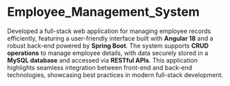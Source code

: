 # Employee_Management_System

Developed a full-stack web application for managing employee records efficiently, featuring a user-friendly interface built with **Angular 18** and a robust back-end powered by **Spring Boot**. The system supports **CRUD operations** to manage employee details, with data securely stored in a **MySQL database** and accessed via **RESTful APIs**. This application highlights seamless integration between front-end and back-end technologies, showcasing best practices in modern full-stack development.
 
